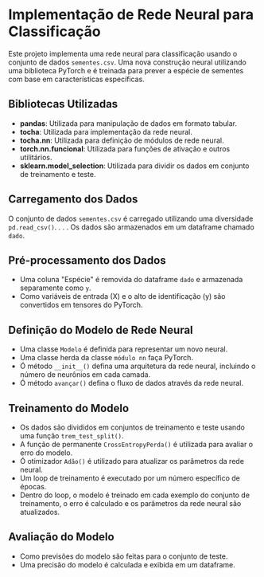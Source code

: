 # Implementação de Rede Neural para Classificação

Este projeto implementa uma rede neural para classificação usando o conjunto de dados `sementes.csv`. Uma nova construção neural utilizando uma biblioteca PyTorch e é treinada para prever a espécie de sementes com base em características específicas.

## Bibliotecas Utilizadas

- **pandas**: Utilizada para manipulação de dados em formato tabular.
- **tocha**: Utilizada para implementação da rede neural.
- **tocha.nn**: Utilizada para definição de módulos de rede neural.
- **torch.nn.funcional**: Utilizada para funções de ativação e outros utilitários.
- **sklearn.model_selection**: Utilizada para dividir os dados em conjunto de treinamento e teste.

## Carregamento dos Dados

O conjunto de dados `sementes.csv` é carregado utilizando uma diversidade `pd.read_csv()`. . . . Os dados são armazenados em um dataframe chamado `dado`.

## Pré-processamento dos Dados

- Uma coluna "Espécie" é removida do dataframe `dado` e armazenada separamente como `y`.
- Como variáveis de entrada (X) e o alto de identificação (y) são convertidos em tensores do PyTorch.

## Definição do Modelo de Rede Neural

- Uma classe `Modelo` é definida para representar um novo neural.
- Uma classe herda da classe `módulo nn` faça PyTorch.
- Ó método `__init__()` defina uma arquitetura da rede neural, incluindo o número de neurônios em cada camada.
- Ó método `avançar()` defina o fluxo de dados através da rede neural.

## Treinamento do Modelo

- Os dados são divididos em conjuntos de treinamento e teste usando uma função `trem_test_split()`.
- A função de permanente `CrossEntropyPerda()` é utilizada para avaliar o erro do modelo.
- Ó otimizador `Adão()` é utilizado para atualizar os parâmetros da rede neural.
- Um loop de treinamento é executado por um número específico de épocas.
- Dentro do loop, o modelo é treinado em cada exemplo do conjunto de treinamento, o erro é calculado e os parâmetros da rede neural são atualizados.

## Avaliação do Modelo

- Como previsões do modelo são feitas para o conjunto de teste.
- Uma precisão do modelo é calculada e exibida em um dataframe.
